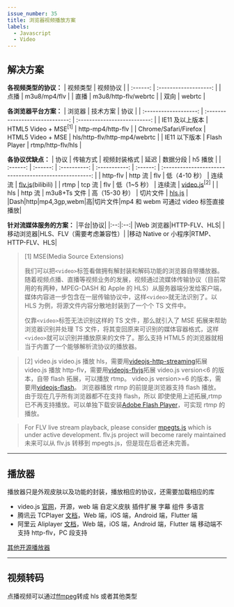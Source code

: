 ```yaml
---
issue_number: 35
title: 浏览器视频播放方案
labels:
  - Javascript
  - Video
---
```


## 解决方案

**各视频类型的协议：**
| 视频类型 | 视频协议 |
| :------: | :-------------------: |
| 点播 | m3u8/mp4/flv |
| 直播 | m3u8/http-flv/webrtc |
| 双向 | webrtc |

**各浏览器平台方案：**
| 浏览器 | 技术方案 | 协议 |
| :-------------------: | :-----------------------------: | :--------------------------: |
| IE11 及以上版本 | HTML5 Video + MSE<sup>[1]</sup> | http-mp4/http-flv |
| Chrome/Safari/Firefox | HTML5 Video + MSE | hls/http-flv/http-mp4/webrtc |
| IE11 以下版本 | Flash Player | rtmp/http-flv/hls |

**各协议优缺点：**
| 协议 | 传输方式 | 视频封装格式 | 延迟 | 数据分段 | h5 播放 |
| :------: | :------: | :----------: | :-----------: | :------: | :----------------------------------------------------: |
| http-flv | http 流 | flv | 低（4-10 秒） | 连续流 | [flv.js](https://github.com/Bilibili/flv.js)(bilibili) |
| rtmp | tcp 流 | flv | 低（1~5 秒） | 连续流 | [video.js](https://videojs.com/)<sup>[2]</sup> |
| hls | http 流 | m3u8+Ts 文件 | 高（15-30 秒） | 切片文件 | [hls.js](https://github.com/video-dev/hls.js) |
|Dash|http|mp4,3gp,webm|高|切片文件|mp4 和 webm 可通过 video 标签直接播放|

**针对流媒体服务的方案：**
|平台|协议|
|:--:|:--:|
|Web 浏览器|HTTP-FLV、HLS|
|移动浏览器|HLS、FLV（需要考虑兼容性）|
|移动 Native or 小程序|RTMP、HTTP-FLV、HLS|

> [1] MSE(Media Source Extensions)
>
> 我们可以把`<video>`标签看做拥有解封装和解码功能的浏览器自带播放器。随着视频点播、直播等视频业务的发展，视频通过流媒体传输协议（目前常用的有两种，MPEG-DASH 和 Apple 的 HLS）从服务器端分发给客户端，媒体内容进一步包含在一层传输协议中，这样`<video>`就无法识别了。以 HLS 为例，将源文件内容分散地封装到了一个个 TS 文件中。
>
> 仅靠`<video>`标签无法识别这样的 TS 文件，那么就引入了 MSE 拓展来帮助浏览器识别并处理 TS 文件，将其变回原来可识别的媒体容器格式，这样`<video>`就可以识别并播放原来的文件了。那么支持 HTML5 的浏览器就相当于内置了一个能够解析流协议的播放器。

> [2] video.js
> video.js 播放 hls，需要用[videojs-http-streaming](https://github.com/videojs/http-streaming)拓展
> video.js 播放 http-flv，需要用[videojs-flvjs](https://github.com/mister-ben/videojs-flvjs)拓展
> video.js version&lt;6 的版本，自带 flash 拓展，可以播放 rtmp。
> video.js version>=6 的版本，需要用[videojs-flash](github.com/videojs/videojs-flash)。
> 浏览器播放 rtmp 的前提是浏览器支持 flash 播放。
> 由于现在几乎所有浏览器都不在支持 flash，所以 即使使用上述拓展,rtmp 已不再支持播放。可以单独下载安装[Adobe Flash Player](https://www.flash.cn/)，可实现 rtmp 的播放。

> For FLV live stream playback, please consider [mpegts.js](https://github.com/xqq/mpegts.js) which is under active development.
> flv.js project will become rarely maintained
> 未来可以从 flv.js 转移到 mpegts.js，但是现在后者还未完善。

---

## 播放器

播放器只是外观皮肤以及功能的封装，播放相应的协议，还需要加载相应的库

- video.js
  [官网](https://videojs.com/)，开源，web 端
  自定义皮肤 插件扩展 字幕 组件 多语言
- 腾讯云 TCPlayer
  [文档](https://cloud.tencent.com/document/product/881/20205)，Web 端，iOS 端，Android 端，Flutter 端
- 阿里云 Aliplayer
  [文档](https://help.aliyun.com/document_detail/125548.htm)，Web 端，iOS 端，Android 端，Flutter 端
  移动端不支持 http-flv，PC 段支持

[其他开源播放器](https://juejin.cn/post/6844903438657028109)

---

## 视频转码

点播视频可以通过[ffmpeg](http://ffmpeg.org/download.html)转成 hls 或者其他类型
